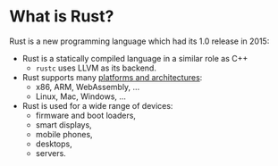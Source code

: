# What is Rust?

Rust is a new programming language which had its 1.0 release in 2015:

* Rust is a statically compiled language in a similar role as C++
  * `rustc` uses LLVM as its backend.
* Rust supports many [platforms and
  architectures](https://doc.rust-lang.org/nightly/rustc/platform-support.html):
  * x86, ARM, WebAssembly, ...
  * Linux, Mac, Windows, ...
* Rust is used for a wide range of devices:
  * firmware and boot loaders,
  * smart displays,
  * mobile phones,
  * desktops,
  * servers.

